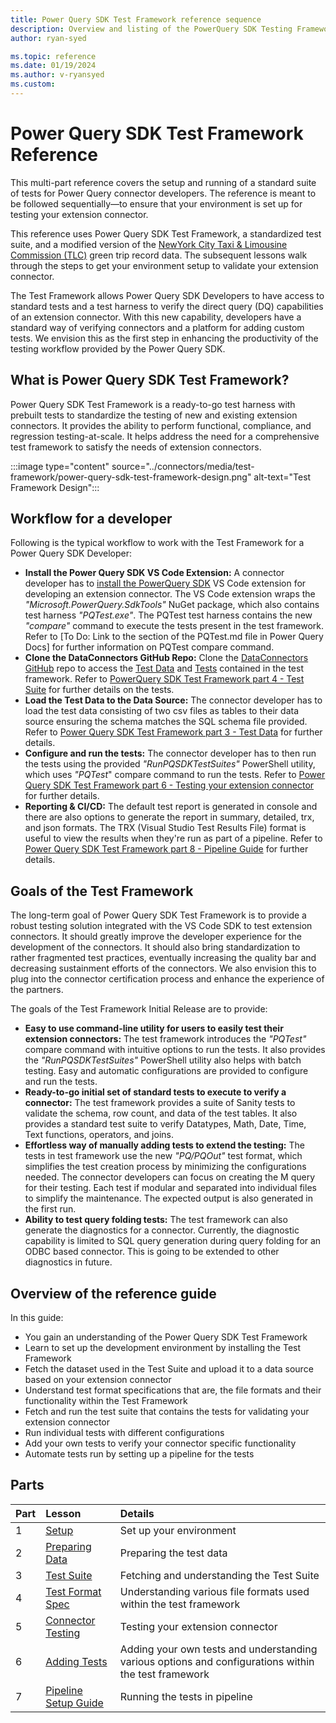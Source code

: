 ```yaml
---
title: Power Query SDK Test Framework reference sequence
description: Overview and listing of the PowerQuery SDK Testing Framework reference sequence.
author: ryan-syed

ms.topic: reference
ms.date: 01/19/2024
ms.author: v-ryansyed
ms.custom:
---
```


# Power Query SDK Test Framework Reference

This multi-part reference covers the setup and running of a standard suite of tests for Power Query connector developers. The reference is meant to be followed sequentially—to ensure that your environment is set up for testing your extension connector.

This reference uses Power Query SDK Test Framework, a standardized test suite, and a modified version of the [NewYork City Taxi & Limousine Commission (TLC)](https://www.nyc.gov/site/tlc/about/tlc-trip-record-data.page) green trip record data. The subsequent lessons walk through the steps to get your environment setup to validate your extension connector.

The Test Framework allows Power Query SDK Developers to have access to standard tests and a test harness to verify the direct query (DQ) capabilities of an extension connector. With this new capability, developers have a standard way of verifying connectors and a platform for adding custom tests. We envision this as the first step in enhancing the productivity of the testing workflow provided by the Power Query SDK.

## What is Power Query SDK Test Framework?

Power Query SDK Test Framework is a ready-to-go test harness with prebuilt tests to standardize the testing of new and existing extension connectors. It provides the ability to perform functional, compliance, and regression testing-at-scale. It helps address the need for a comprehensive test framework to satisfy the needs of extension connectors.

:::image type="content" source="../connectors/media/test-framework/power-query-sdk-test-framework-design.png" alt-text="Test Framework Design":::

## Workflow for a developer

Following is the typical workflow to work with the Test Framework for a Power Query SDK Developer:

* **Install the Power Query SDK VS Code Extension:** A connector developer has to [install the PowerQuery SDK](./../install-sdk.md#installing-the-power-query-sdk) VS Code extension for developing an extension connector. The VS Code extension wraps the *"Microsoft.PowerQuery.SdkTools"* NuGet package, which also contains test harness *"PQTest.exe"*. The PQTest test harness contains the new *"compare"* command to execute the tests present in the test framework. Refer to [To Do: Link to the section of the PQTest.md file in Power Query Docs] for further information on PQTest compare command.
* **Clone the DataConnectors GitHub Repo:** Clone the [DataConnectors GitHub](https://github.com/microsoft/DataConnectors/tree/master) repo to access the [Test Data](https://github.com/microsoft/DataConnectors/tree/master/testframework/data/) and [Tests](https://github.com/microsoft/DataConnectors/tree/master/testframework/tests/) contained in the test framework. Refer to [PowerQuery SDK Test Framework part 4 - Test Suite](./3-data.mdd) for further details on the tests.
* **Load the Test Data to the Data Source:** The connector developer has to load the test data consisting of two csv files as tables to their data source ensuring the schema matches the SQL schema file provided. Refer to [Power Query SDK Test Framework part 3 - Test Data](./2-data.md) for further details.
* **Configure and run the tests:** The connector developer has to then run the tests using the provided *"RunPQSDKTestSuites"* PowerShell utility, which uses *"PQTest*" compare command to run the tests. Refer to [Power Query SDK Test Framework part 6 - Testing your extension connector](./5-connector.md) for further details.
* **Reporting & CI/CD:** The default test report is generated in console and there are also options to generate the report in summary, detailed, trx, and json formats. The TRX (Visual Studio Test Results File) format is useful to view the results when they're run as part of a pipeline. Refer to [Power Query SDK Test Framework part 8 - Pipeline Guide](./7-pipeline.md) for further details.

## Goals of the Test Framework

The long-term goal of Power Query SDK Test Framework is to provide a robust testing solution integrated with the VS Code SDK to test extension connectors. It should greatly improve the developer experience for the development of the connectors. It should also bring standardization to rather fragmented test practices, eventually increasing the quality bar and decreasing sustainment efforts of the connectors. We also envision this to plug into the connector certification process and enhance the experience of the partners.

The goals of the Test Framework Initial Release are to provide:

* **Easy to use command-line utility for users to easily test their extension connectors:** The test framework introduces the *"PQTest"* compare command with intuitive options to run the tests. It also provides the *"RunPQSDKTestSuites"* PowerShell utility also helps with batch testing. Easy and automatic configurations are provided to configure and run the tests.
* **Ready-to-go initial set of standard tests to execute to verify a connector:** The test framework provides a suite of Sanity tests to validate the schema, row count, and data of the test tables. It also provides a standard test suite to verify Datatypes, Math, Date, Time, Text functions, operators, and joins.
* **Effortless way of manually adding tests to extend the testing:** The tests in test framework use the new *"PQ/PQOut"* test format, which simplifies the test creation process by minimizing the configurations needed. The connector developers can focus on creating the M query for their testing. Each test if modular and separated into individual files to simplify the maintenance. The expected output is also generated in the first run.
* **Ability to test query folding tests:** The test framework can also generate the diagnostics for a connector. Currently, the diagnostic capability is limited to SQL query generation during query folding for an ODBC based connector. This is going to be extended to other diagnostics in future.

## Overview of the reference guide

In this guide:

* You gain an understanding of the Power Query SDK Test Framework
* Learn to set up the development environment by installing the Test Framework
* Fetch the dataset used in the Test Suite and upload it to a data source based on your extension connector
* Understand test format specifications that are, the file formats and their functionality within the Test Framework
* Fetch and run the test suite that contains the tests for validating your extension connector
* Run individual tests with different configurations
* Add your own tests to verify your connector specific functionality
* Automate tests run by setting up a pipeline for the tests

## Parts

|Part|Lesson                                                   |Details                                                                                                |
|----|:--------------------------------------------------------|:------------------------------------------------------------------------------------------------------|
|1   |[Setup](1-setup.md)                                      | Set up your environment                                                                               |
|2   |[Preparing Data](2-data.md)                              | Preparing the test data                                                                               |
|3   |[Test Suite](3-data.mdd)                                 | Fetching and understanding the Test Suite                                                             |
|4   |[Test Format Spec](4-testformat.md)                      | Understanding various file formats used within the test framework                                     |
|5   |[Connector Testing](5-connector.md)                      | Testing your extension connector                                                                      |
|6   |[Adding Tests](6-adding.md)                              | Adding your own tests and understanding various options and configurations within the test framework  |
|7   |[Pipeline Setup Guide](7-pipeline.md)                    | Running the tests in pipeline                                                                         |
